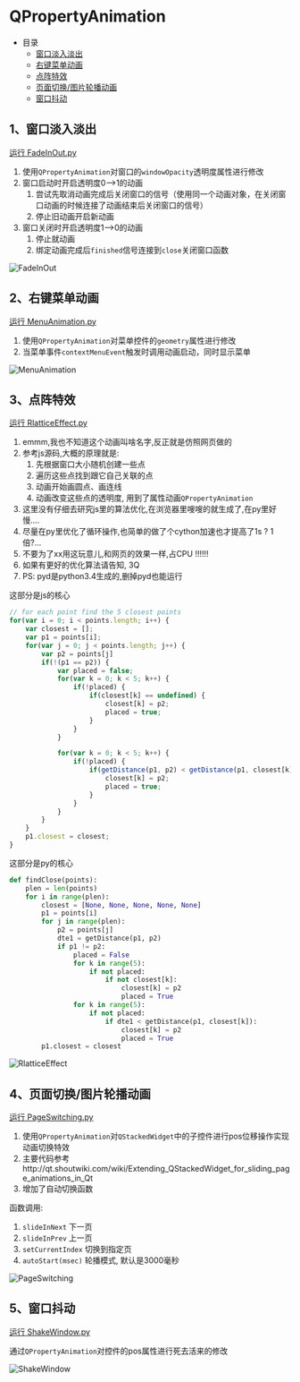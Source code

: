# QPropertyAnimation

- 目录
  - [窗口淡入淡出](#1、窗口淡入淡出)
  - [右键菜单动画](#2、右键菜单动画)
  - [点阵特效](#3、点阵特效)
  - [页面切换/图片轮播动画](#4、页面切换/图片轮播动画)
  - [窗口抖动](#5、窗口抖动)

## 1、窗口淡入淡出
[运行 FadeInOut.py](FadeInOut.py)

1. 使用`QPropertyAnimation`对窗口的`windowOpacity`透明度属性进行修改
1. 窗口启动时开启透明度0-->1的动画
    1. 尝试先取消动画完成后关闭窗口的信号（使用同一个动画对象，在关闭窗口动画的时候连接了动画结束后关闭窗口的信号）
    1. 停止旧动画开启新动画
1. 窗口关闭时开启透明度1-->0的动画
    1. 停止就动画
    1. 绑定动画完成后`finished`信号连接到`close`关闭窗口函数

![FadeInOut](ScreenShot/FadeInOut.gif)
   
## 2、右键菜单动画
[运行 MenuAnimation.py](MenuAnimation.py)

1. 使用`QPropertyAnimation`对菜单控件的`geometry`属性进行修改
1. 当菜单事件`contextMenuEvent`触发时调用动画启动，同时显示菜单

![MenuAnimation](ScreenShot/MenuAnimation.gif)

## 3、点阵特效
[运行 RlatticeEffect.py](RlatticeEffect.py)

1. emmm,我也不知道这个动画叫啥名字,反正就是仿照网页做的
1. 参考js源码,大概的原理就是:
    1. 先根据窗口大小随机创建一些点
    1. 遍历这些点找到跟它自己关联的点
    1. 动画开始画圆点、画连线
    1. 动画改变这些点的透明度, 用到了属性动画`QPropertyAnimation`
1. 这里没有仔细去研究js里的算法优化,在浏览器里嗖嗖的就生成了,在py里好慢....
1. 尽量在py里优化了循环操作,也简单的做了个cython加速也才提高了1s ? 1倍?...
1. 不要为了xx用这玩意儿,和网页的效果一样,占CPU !!!!!!
1. 如果有更好的优化算法请告知, 3Q
1. PS: pyd是python3.4生成的,删掉pyd也能运行

这部分是js的核心
```js
// for each point find the 5 closest points
for(var i = 0; i < points.length; i++) {
    var closest = [];
    var p1 = points[i];
    for(var j = 0; j < points.length; j++) {
        var p2 = points[j]
        if(!(p1 == p2)) {
            var placed = false;
            for(var k = 0; k < 5; k++) {
                if(!placed) {
                    if(closest[k] == undefined) {
                        closest[k] = p2;
                        placed = true;
                    }
                }
            }

            for(var k = 0; k < 5; k++) {
                if(!placed) {
                    if(getDistance(p1, p2) < getDistance(p1, closest[k])) {
                        closest[k] = p2;
                        placed = true;
                    }
                }
            }
        }
    }
    p1.closest = closest;
}
```

这部分是py的核心
```python
def findClose(points):
    plen = len(points)
    for i in range(plen):
        closest = [None, None, None, None, None]
        p1 = points[i]
        for j in range(plen):
            p2 = points[j]
            dte1 = getDistance(p1, p2)
            if p1 != p2:
                placed = False
                for k in range(5):
                    if not placed:
                        if not closest[k]:
                            closest[k] = p2
                            placed = True
                for k in range(5):
                    if not placed:
                        if dte1 < getDistance(p1, closest[k]):
                            closest[k] = p2
                            placed = True
        p1.closest = closest
```

![RlatticeEffect](ScreenShot/RlatticeEffect.gif)

## 4、页面切换/图片轮播动画
[运行 PageSwitching.py](PageSwitching.py)

1. 使用`QPropertyAnimation`对`QStackedWidget`中的子控件进行pos位移操作实现动画切换特效
1. 主要代码参考http://qt.shoutwiki.com/wiki/Extending_QStackedWidget_for_sliding_page_animations_in_Qt
1. 增加了自动切换函数

函数调用:

1. `slideInNext` 下一页
1. `slideInPrev` 上一页
1. `setCurrentIndex` 切换到指定页
1. `autoStart(msec)`  轮播模式, 默认是3000毫秒

![PageSwitching](ScreenShot/PageSwitching.gif)

## 5、窗口抖动
[运行 ShakeWindow.py](ShakeWindow.py)

通过`QPropertyAnimation`对控件的pos属性进行死去活来的修改

![ShakeWindow](ScreenShot/ShakeWindow.gif)